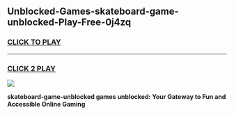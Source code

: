 
## Unblocked-Games-skateboard-game-unblocked-Play-Free-0j4zq
<h3>
<a href="https://premium76.site?title=skateboard-game-unblocked&ref=10A">CLICK TO PLAY</a></h3>
<hr>

<h3>
<a href="https://premium76.site?title=skateboard-game-unblocked&ref=10A">CLICK 2 PLAY</a>
  
</h3>

<a href="https://premium76.site?title=skateboard-game-unblocked&ref=10A"><img src="https://clearcache.store/games.png"></a>


**skateboard-game-unblocked games unblocked: Your Gateway to Fun and Accessible Online Gaming**
